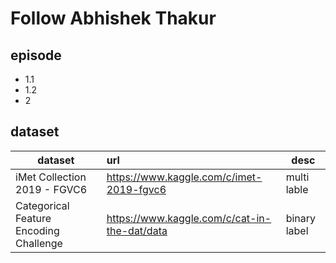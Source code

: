 # Follow Abhishek Thakur

## episode

- 1.1
- 1.2
- 2

## dataset

| dataset                                | url                                          | desc         |
| -------------------------------------- | :------------------------------------------- | ------------ |
| iMet Collection 2019 - FGVC6           | https://www.kaggle.com/c/imet-2019-fgvc6     | multi lable  |
| Categorical Feature Encoding Challenge | https://www.kaggle.com/c/cat-in-the-dat/data | binary label |
    